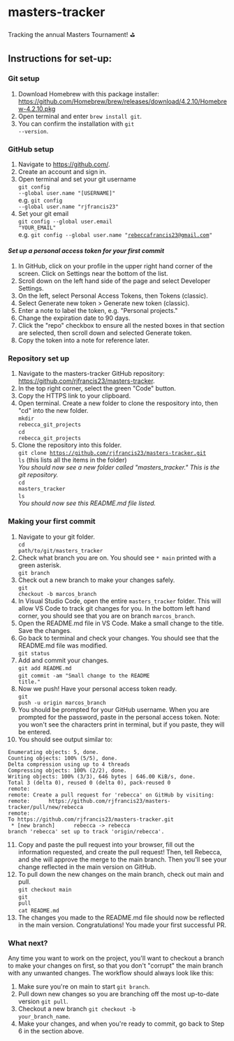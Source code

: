 # masters-tracker
Tracking the annual Masters Tournament! ⛳️

## Instructions for set-up: 

### Git setup
1. Download Homebrew with this package installer: https://github.com/Homebrew/brew/releases/download/4.2.10/Homebrew-4.2.10.pkg
2. Open terminal and enter <code>brew install git</code>.
3. You can confirm the installation with <code>git --version</code>.

### GitHub setup
1. Navigate to https://github.com/.
2. Create an account and sign in. 
3. Open terminal and set your git username <br /><code>git config --global user.name "[USERNAME]"</code> <br />e.g. <code>git config --global user.name "rjfrancis23"</code>
4. Set your git email <br /><code>git config --global user.email "YOUR_EMAIL"</code> <br />e.g. <code>git config --global user.name "rebeccafrancis23@gmail.com"</code>


#### *Set up a personal access token for your first commit*
1. In GitHub, click on your profile in the upper right hand corner of the screen. Click on Settings near the bottom of the list.
2. Scroll down on the left hand side of the page and select Developer Settings.
3. On the left, select Personal Access Tokens, then Tokens (classic).
4. Select Generate new token > Generate new token (classic).
5. Enter a note to label the token, e.g. "Personal projects."
6. Change the expiration date to 90 days. 
7. Click the "repo" checkbox to ensure all the nested boxes in that section are selected, then scroll down and selected Generate token. 
8. Copy the token into a note for reference later. 


### Repository set up 

1. Navigate to the masters-tracker GitHub repository: https://github.com/rjfrancis23/masters-tracker.
2. In the top right corner, select the green "Code" button.
3. Copy the HTTPS link to your clipboard. 
4. Open terminal. Create a new folder to clone the respository into, then "cd" into the new folder.
<br /> <code>mkdir rebecca_git_projects</code><br /> <code>cd rebecca_git_projects</code>
5. Clone the repository into this folder. 
    <br /><code>git clone https://github.com/rjfrancis23/masters-tracker.git</code>
    <br /><code>ls</code> (this lists all the items in the folder)  
    *You should now see a new folder called "masters_tracker." This is the git repository.*
   <br /><code>cd masters_tracker</code><br /><code>ls</code> <br /> *You should now see this README.md file listed.*

### Making your first commit
1. Navigate to your git folder. 
   <br /><code>cd path/to/git/masters_tracker</code>
2. Check what branch you are on. You should see <code>* main</code> printed with a green asterisk.    <br /><code>git branch</code>
3. Check out a new branch to make your changes safely. <br /><code>git checkout -b marcos_branch</code>
4. In Visual Studio Code, open the entire <code>masters_tracker</code> folder. This will allow VS Code to track git changes for you. In the bottom left hand corner, you should see that you are on branch <code>marcos_branch</code>.
5. Open the README.md file in VS Code. Make a small change to the title. Save the changes. 
6. Go back to terminal and check your changes. You should see that the README.md file was modified. <br /><code>git status</code>
7. Add and commit your changes. <br /><code>git add README.md</code> <br /><code>git commit -am "Small change to the README title."</code>
8. Now we push! Have your personal access token ready. <br /><code>git push -u origin marcos_branch</code>
9. You should be prompted for your GitHub username. When you are prompted for the password, paste in the personal access token. Note: you won't see the characters print in terminal, but if you paste, they will be entered. 
10. You should see output similar to: 
```
Enumerating objects: 5, done.
Counting objects: 100% (5/5), done.
Delta compression using up to 4 threads
Compressing objects: 100% (2/2), done.
Writing objects: 100% (3/3), 646 bytes | 646.00 KiB/s, done.
Total 3 (delta 0), reused 0 (delta 0), pack-reused 0
remote: 
remote: Create a pull request for 'rebecca' on GitHub by visiting:
remote:      https://github.com/rjfrancis23/masters-tracker/pull/new/rebecca
remote: 
To https://github.com/rjfrancis23/masters-tracker.git
 * [new branch]      rebecca -> rebecca
branch 'rebecca' set up to track 'origin/rebecca'.
```
11. Copy and paste the pull request into your browser, fill out the information requested, and create the pull request! Then, tell Rebecca, and she will approve the merge to the main branch. Then you'll see your change reflected in the main version on GitHub. 
12. To pull down the new changes on the main branch, check out main and pull. <br /><code>git checkout main</code> <br /><code>git pull</code><br /><code>cat README.md</code>
13. The changes you made to the README.md file should now be reflected in the main version. Congratulations! You made your first successful PR. 

### What next? 
Any time you want to work on the project, you'll want to checkout a branch to make your changes on first, so that you don't "corrupt" the main branch with any unwanted changes. The workflow should always look like this: 
1. Make sure you're on main to start <code>git branch</code>.
2. Pull down new changes so you are branching off the most up-to-date version <code>git pull</code>.
3. Checkout a new branch <code>git checkout -b your_branch_name</code>.
4. Make your changes, and when you're ready to commit, go back to Step 6 in the section above. 